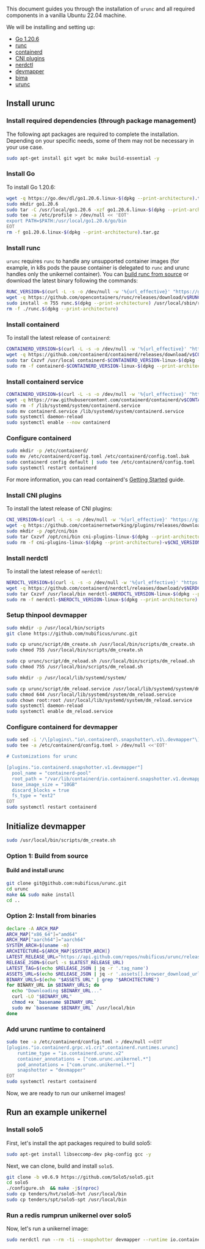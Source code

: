 This document guides you through the installation of `urunc` and all required
components in a vanilla Ubuntu 22.04 machine.

We will be installing and setting up:

- [Go 1.20.6](https://go.dev/doc/install)
- [runc](https://github.com/opencontainers/runc)
- [containerd](https://github.com/containerd/containerd/)
- [CNI plugins](https://github.com/containernetworking/plugins)
- [nerdctl](https://github.com/containerd/nerdctl)
- [devmapper](https://docs.docker.com/storage/storagedriver/device-mapper-driver/)
- [bima](https://github.com/nubificus/bima)
- [urunc](https://github.com/nubificus/urunc)

## Install urunc

### Install required dependencies (through package management)

The following apt packages are required to complete the installation. Depending
on your specific needs, some of them may not be necessary in your use case.

```bash
sudo apt-get install git wget bc make build-essential -y
```

### Install Go

To install Go 1.20.6:

```bash
wget -q https://go.dev/dl/go1.20.6.linux-$(dpkg --print-architecture).tar.gz
sudo mkdir go1.20.6
sudo tar -C /usr/local/go1.20.6 -xzf go1.20.6.linux-$(dpkg --print-architecture).tar.gz
sudo tee -a /etc/profile > /dev/null << 'EOT'
export PATH=$PATH:/usr/local/go1.20.6/go/bin
EOT
rm -f go1.20.6.linux-$(dpkg --print-architecture).tar.gz
```

### Install runc

`urunc` requires `runc` to handle any unsupported container images (for
example, in k8s pods the pause container is delegated to `runc` and urunc
handles only the unikernel container). You can [build runc from
source](https://github.com/opencontainers/runc/tree/main#building) or download
the latest binary following the commands:

```bash
RUNC_VERSION=$(curl -L -s -o /dev/null -w '%{url_effective}' "https://github.com/opencontainers/runc/releases/latest" | grep -oP "v\d+\.\d+\.\d+" | sed 's/v//')
wget -q https://github.com/opencontainers/runc/releases/download/v$RUNC_VERSION/runc.$(dpkg --print-architecture)
sudo install -m 755 runc.$(dpkg --print-architecture) /usr/local/sbin/runc
rm -f ./runc.$(dpkg --print-architecture)
```

### Install containerd

To install the latest release of `containerd`:

```bash
CONTAINERD_VERSION=$(curl -L -s -o /dev/null -w '%{url_effective}' "https://github.com/containerd/containerd/releases/latest" | grep -oP "v\d+\.\d+\.\d+" | sed 's/v//')
wget -q https://github.com/containerd/containerd/releases/download/v$CONTAINERD_VERSION/containerd-$CONTAINERD_VERSION-linux-$(dpkg --print-architecture).tar.gz
sudo tar Cxzvf /usr/local containerd-$CONTAINERD_VERSION-linux-$(dpkg --print-architecture).tar.gz
sudo rm -f containerd-$CONTAINERD_VERSION-linux-$(dpkg --print-architecture).tar.gz
```

### Install containerd service

```bash
CONTAINERD_VERSION=$(curl -L -s -o /dev/null -w '%{url_effective}' "https://github.com/containerd/containerd/releases/latest" | grep -oP "v\d+\.\d+\.\d+" | sed 's/v//')
wget -q https://raw.githubusercontent.com/containerd/containerd/v$CONTAINERD_VERSION/containerd.service
sudo rm -f /lib/systemd/system/containerd.service
sudo mv containerd.service /lib/systemd/system/containerd.service
sudo systemctl daemon-reload
sudo systemctl enable --now containerd
```

### Configure containerd

```bash
sudo mkdir -p /etc/containerd/
sudo mv /etc/containerd/config.toml /etc/containerd/config.toml.bak
sudo containerd config default | sudo tee /etc/containerd/config.toml
sudo systemctl restart containerd
```

For more information, you can read containerd's [Getting
Started](https://github.com/containerd/containerd/blob/main/docs/getting-started.md)
guide. 

### Install CNI plugins

To install the latest release of CNI plugins:

```bash
CNI_VERSION=$(curl -L -s -o /dev/null -w '%{url_effective}' "https://github.com/containernetworking/plugins/releases/latest" | grep -oP "v\d+\.\d+\.\d+" | sed 's/v//')
wget -q https://github.com/containernetworking/plugins/releases/download/v$CNI_VERSION/cni-plugins-linux-$(dpkg --print-architecture)-v$CNI_VERSION.tgz
sudo mkdir -p /opt/cni/bin
sudo tar Cxzvf /opt/cni/bin cni-plugins-linux-$(dpkg --print-architecture)-v$CNI_VERSION.tgz
sudo rm -f cni-plugins-linux-$(dpkg --print-architecture)-v$CNI_VERSION.tgz
```

### Install nerdctl

To install the latest release of `nerdctl`:

```bash
NERDCTL_VERSION=$(curl -L -s -o /dev/null -w '%{url_effective}' "https://github.com/containerd/nerdctl/releases/latest" | grep -oP "v\d+\.\d+\.\d+" | sed 's/v//')
wget -q https://github.com/containerd/nerdctl/releases/download/v$NERDCTL_VERSION/nerdctl-$NERDCTL_VERSION-linux-$(dpkg --print-architecture).tar.gz
sudo tar Cxzvf /usr/local/bin nerdctl-$NERDCTL_VERSION-linux-$(dpkg --print-architecture).tar.gz
sudo rm -f nerdctl-$NERDCTL_VERSION-linux-$(dpkg --print-architecture).tar.gz
```

### Setup thinpool devmapper

```bash
sudo mkdir -p /usr/local/bin/scripts
git clone https://github.com/nubificus/urunc.git

sudo cp urunc/script/dm_create.sh /usr/local/bin/scripts/dm_create.sh
sudo chmod 755 /usr/local/bin/scripts/dm_create.sh

sudo cp urunc/script/dm_reload.sh /usr/local/bin/scripts/dm_reload.sh
sudo chmod 755 /usr/local/bin/scripts/dm_reload.sh

sudo mkdir -p /usr/local/lib/systemd/system/

sudo cp urunc/script/dm_reload.service /usr/local/lib/systemd/system/dm_reload.service
sudo chmod 644 /usr/local/lib/systemd/system/dm_reload.service
sudo chown root:root /usr/local/lib/systemd/system/dm_reload.service
sudo systemctl daemon-reload
sudo systemctl enable dm_reload.service
```

### Configure containerd for devmapper

```bash
sudo sed -i '/\[plugins\."io\.containerd\.snapshotter\.v1\.devmapper"\]/,/^$/d' /etc/containerd/config.toml
sudo tee -a /etc/containerd/config.toml > /dev/null <<'EOT'

# Customizations for urunc

[plugins."io.containerd.snapshotter.v1.devmapper"]
  pool_name = "containerd-pool"
  root_path = "/var/lib/containerd/io.containerd.snapshotter.v1.devmapper"
  base_image_size = "10GB"
  discard_blocks = true
  fs_type = "ext2"
EOT
sudo systemctl restart containerd
```

## Initialize devmapper

```bash
sudo /usr/local/bin/scripts/dm_create.sh
```

### Option 1: Build from source

#### Build and install urunc 

```bash
git clone git@github.com:nubificus/urunc.git
cd urunc
make && sudo make install
cd ..
```

### Option 2: Install from binaries

```bash
declare -A ARCH_MAP
ARCH_MAP["x86_64"]="amd64"
ARCH_MAP["aarch64"]="aarch64"
SYSTEM_ARCH=$(uname -m)
ARCHITECTURE=${ARCH_MAP[$SYSTEM_ARCH]}
LATEST_RELEASE_URL="https://api.github.com/repos/nubificus/urunc/releases/latest"
RELEASE_JSON=$(curl -s $LATEST_RELEASE_URL)
LATEST_TAG=$(echo $RELEASE_JSON | jq -r '.tag_name')
ASSETS_URL=$(echo $RELEASE_JSON | jq -r '.assets[].browser_download_url')
BINARY_URLS=$(echo "$ASSETS_URL" | grep "$ARCHITECTURE")
for BINARY_URL in $BINARY_URLS; do
  echo "Downloading $BINARY_URL..."
  curl -LO "$BINARY_URL"
  chmod +x `basename $BINARY_URL`
  sudo mv `basename $BINARY_URL` /usr/local/bin
done
```

### Add urunc runtime to containerd

```bash
sudo tee -a /etc/containerd/config.toml > /dev/null <<EOT
[plugins."io.containerd.grpc.v1.cri".containerd.runtimes.urunc]
    runtime_type = "io.containerd.urunc.v2"
    container_annotations = ["com.urunc.unikernel.*"]
    pod_annotations = ["com.urunc.unikernel.*"]
    snapshotter = "devmapper"
EOT
sudo systemctl restart containerd
```

Now, we are ready to run our unikernel images!

## Run an example unikernel

### Install solo5

First, let's install the apt packages required to build solo5:

```bash
sudo apt-get install libseccomp-dev pkg-config gcc -y
```

Next, we can clone, build and install `solo5`.

```bash
git clone -b v0.6.9 https://github.com/Solo5/solo5.git
cd solo5
./configure.sh  && make -j$(nproc)
sudo cp tenders/hvt/solo5-hvt /usr/local/bin
sudo cp tenders/spt/solo5-spt /usr/local/bin
```

### Run a redis rumprun unikernel over solo5

Now, let's run a unikernel image:

```bash
sudo nerdctl run --rm -ti --snapshotter devmapper --runtime io.containerd.urunc.v2 harbor.nbfc.io/nubificus/urunc/redis-hvt-rumprun:latest unikernel
```
